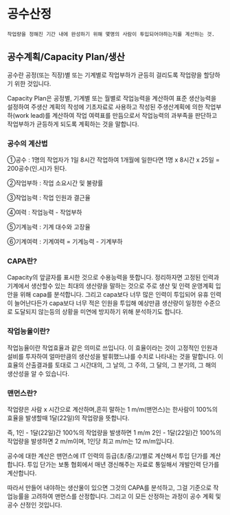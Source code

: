 
# 공수산정

```
작업량을 정해진 기간 내에 완성하기 위해 몇명의 사람이 투입되어야하는지를 계산하는 것.
```

## 공수계획/Capacity Plan/생산

공수란 공정(또는 직장)별 또는 기계별로 작업부하가 균등히 걸리도록 작업량을 할당하기 위한 것입니다.

Capacity Plan은 공정별, 기계별 또는 월별로 작업능력을 계산하여 표준 생산능력을 설정하여 주생산 계획의 작성에 기초자료로 사용하고 작성된 주생산계획에 의한 작업부하(work lead)를 계산하여 작업 여력표를 만듬으로서 작업능력의 과부족을 판단하고 작업부하가 균등하게 되도록 계획하는 것을 말합니다.

### 공수의 계산법

①공수 : 1명의 작업자가 1일 8시간 작업하여 1개월에 일한다면 1명 x 8시간 x 25일 = 200공수(인.시)가 된다. 

②작업부하 : 작업 소요시간 및 불량률

③작업능력 : 작업 인원과 결근율

④여력 : 작업능력 - 작업부하

⑤기계능력 : 기계 대수와 고장율

⑥기계여력 : 기계여력 = 기계능력 - 기계부하


### CAPA란? 

Capacity의 앞글자를 표시한 것으로 수용능력을 뜻합니다. 
정리하자면 고정된 인력과 기계에서 생산할수 있는 최대의 생산량을 말하는 것으로 주로 생산 및 인력 운영계획 입안을 위해 capa를 분석합니다. 그리고 capa보다 너무 많은 인력이 투입되어 유휴 인력이 늘어난다든가 capa보다 너무 적은 인원을 투입해 예상만큼 생산량이 일정한 수준으로 도달되지 않는등의 상황을 미연에 방지하기 위해 분석하기도 합니다. 

### 작업능율이란?

작업능율이란 작업효율과 같은 의미로 쓰입니다. 이 효율이라는 것이 고정적인 인원과 설비를 투자하여 얼마만큼의 생산성을 발휘했느냐를 수치로 나타내는 것을 말합니다. 이 효율의 산출결과를 토대로 그 시간대의, 그 날의, 그 주의, 그 달의, 그 분기의, 그 해의 생산성을 알 수 있습니다. 

### 맨먼스란?
작업량은 사람 x 시간으로 계산하며,흔히 말하는 1 m/m(맨먼스)는 한사람이 100%의 효율을 발생할때 1달(22일)의 작업량을 뜻합니다.
 
즉,
1인 - 1달(22일)간 100%의 작업량을 발생하면 1 m/m
2인 - 1달(22일)간 100%의 작업량을 발생하면 2 m/m이며,
1인당 최고 m/m는 12 m/m입니다.

공수에 대한 계산은 맨먼스에 IT 인력의 등급(초/중/고)별로 계산해서 투입 단가를 계산합니다.
투입 단가는 보통 협회에서 매년 갱신해주는 자료로 통일해서 개발인력 단가를 계산합니다.

따라서 만들어 내야하는 생산물이 있으면 그것의 CAPA를 분석하고, 그걸 기준으로 작업능률을 고려하여 맨먼스를 산정합니다.
그리고 이 모든 산정하는 과정이 공수 계획 및 공수 산정인 것입니다.

<!-- 2021.10.05 -->